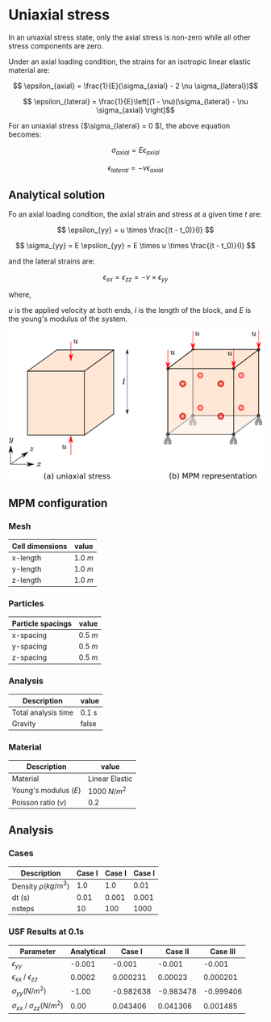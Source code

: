 # Uniaxial stress

In an uniaxial stress state, only the axial stress is non-zero while all other stress
components are zero.

Under an axial loading condition, the strains for an isotropic linear elastic material are:

$$ \epsilon_{axial} = \frac{1}{E}(\sigma_{axial} - 2 \nu \sigma_{lateral})$$

$$ \epsilon_{lateral} = \frac{1}{E}\left[(1 - \nu)(\sigma_{lateral} - \nu \sigma_{axial} \right]$$

For an uniaxial stress ($\sigma_{lateral} = 0 $), the above equation becomes:

$$ \sigma_{axial} = E \epsilon_{axial} $$

$$ \epsilon_{lateral} = - \nu \epsilon_{axial} $$

## Analytical solution

Fo an axial loading condition, the axial strain and stress at a given time $t$ are:

$$ \epsilon_{yy} = u \times \frac{(t - t_0)}{l} $$

$$ \sigma_{yy} = E \epsilon_{yy} = E \times u \times \frac{(t - t_0)}{l} $$

and the lateral strains are:

$$ \epsilon_{xx} = \epsilon_{zz} = -\nu \times \epsilon_{yy} $$

where,

$u$ is the applied velocity at both ends,
$l$ is the length of the block, and
$E$ is the young's modulus of the system.

![uniaxial stress](uniaxial-stress.png)

## MPM configuration

### Mesh

|Cell dimensions	| value		|
|-----------------------|---------------|
|x-length 		| 1.0 $m$ 	|
|y-length 		| 1.0 $m$ 	|
|z-length 		| 1.0 $m$ 	|

### Particles

|Particle spacings	| value		|
|-----------------------|---------------|
|x-spacing 		| 0.5 $m$ 	|
|y-spacing 		| 0.5 $m$ 	|
|z-spacing 		| 0.5 $m$ 	|

### Analysis

|Description		| value		|
|-----------------------|---------------|
|Total analysis time 	| 0.1 s		|
|Gravity		| false		|

### Material

|Description		| value		|
|-----------------------|---------------|
|Material	 	| Linear Elastic|
|Young's modulus ($E$)	| 1000 $N/m^2$	|
|Poisson ratio ($\nu$)	| 0.2		|

## Analysis

### Cases

|Description		 | Case I	| Case I	| Case I	|
|------------------------|--------------|---------------|---------------|
|Density $\rho$($kg/m^3$)| 1.0		| 1.0		| 0.01		|
|dt (s)			 | 0.01		| 0.001		| 0.001		|
|nsteps			 | 10		| 100		| 1000		|

### USF Results at 0.1s

| Parameter				| Analytical	| Case I	| Case II 	| Case III 	|
|---------------------------------------|---------------|---------------|---------------|---------------|
|$\epsilon_{yy}$			|-0.001		|-0.001		|-0.001		|-0.001		|
|$\epsilon_{xx}$ / $\epsilon_{zz}$	| 0.0002	| 0.000231	| 0.00023	| 0.000201 	|
|$\sigma_{yy} (N/m^2)$			|-1.00		|-0.982638	|-0.983478	|-0.999406	|
|$\sigma_{xx}$ / $\sigma_{zz} (N/m^2)$	| 0.00		| 0.043406	| 0.041306	| 0.001485	|

